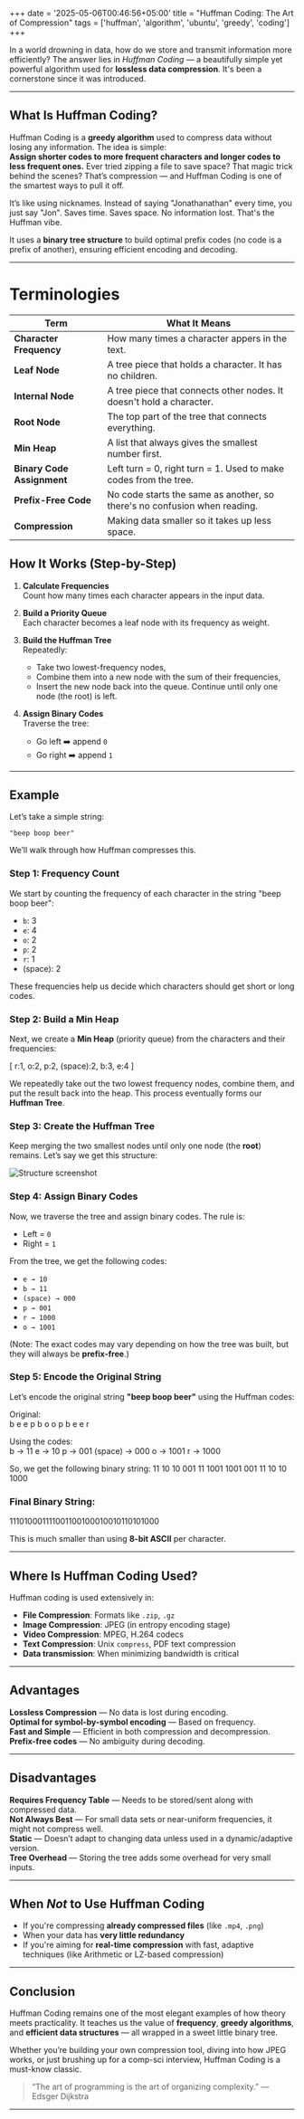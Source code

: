 +++
date = '2025-05-06T00:46:56+05:00'
title = "Huffman Coding: The Art of Compression"
tags = ['huffman', 'algorithm', 'ubuntu', 'greedy', 'coding']
+++

In a world drowning in data, how do we store and transmit information more efficiently? The answer lies in *Huffman Coding* — a beautifully simple yet powerful algorithm used for **lossless data compression**. It's been a cornerstone since it was introduced.

---

## What Is Huffman Coding?

Huffman Coding is a **greedy algorithm** used to compress data without losing any information. The idea is simple:  
**Assign shorter codes to more frequent characters and longer codes to less frequent ones.**
Ever tried zipping a file to save space? That magic trick behind the scenes? That’s compression — and Huffman Coding is one of the smartest ways to pull it off.

It’s like using nicknames. Instead of saying "Jonathanathan" every time, you just say "Jon". Saves time. Saves space. No information lost. That's the Huffman vibe.

It uses a **binary tree structure** to build optimal prefix codes (no code is a prefix of another), ensuring efficient encoding and decoding.

---

# Terminologies

Term                   | What It Means                                                              |
|------------------------|----------------------------------------------------------------------------|
| **Character Frequency**| How many times a character appers in the text.                          |
| **Leaf Node**          | A tree piece that holds a character. It has no children.             |
| **Internal Node**      | A tree piece that connects other nodes. It doesn't hold a character.      |
| **Root Node**          | The top part of the tree that connects everything.                        |
| **Min Heap**           | A list that always gives the smallest number first.                       |
| **Binary Code Assignment** | Left turn = 0, right turn = 1. Used to make codes from the tree.     |
| **Prefix-Free Code**   | No code starts the same as another, so there's no confusion when reading. |
| **Compression**        | Making data smaller so it takes up less space.         

## How It Works (Step-by-Step)

1. **Calculate Frequencies**  
   Count how many times each character appears in the input data.

2. **Build a Priority Queue**  
   Each character becomes a leaf node with its frequency as weight.

3. **Build the Huffman Tree**  
   Repeatedly:
   - Take two lowest-frequency nodes,
   - Combine them into a new node with the sum of their frequencies,
   - Insert the new node back into the queue.
   Continue until only one node (the root) is left.

4. **Assign Binary Codes**  
   Traverse the tree:
   - Go left ➡️ append `0`
   - Go right ➡️ append `1`

---

## Example

Let’s take a simple string:
```
"beep boop beer"
``` 

We’ll walk through how Huffman compresses this.

### Step 1: Frequency Count
We start by counting the frequency of each character in the string "beep boop beer":

- `b`: 3  
- `e`: 4  
- `o`: 2  
- `p`: 2  
- `r`: 1  
- (space): 2  

These frequencies help us decide which characters should get short or long codes.

### Step 2: Build a Min Heap
Next, we create a **Min Heap** (priority queue) from the characters and their frequencies:

[ r:1, o:2, p:2, (space):2, b:3, e:4 ]

We repeatedly take out the two lowest frequency nodes, combine them, and put the result back into the heap. This process eventually forms our **Huffman Tree**.

### Step 3: Create the Huffman Tree
Keep merging the two smallest nodes until only one node (the **root**) remains. Let’s say we get this structure:

  ![Structure screenshot](/huffman/s1.png)


### Step 4: Assign Binary Codes
Now, we traverse the tree and assign binary codes. The rule is:

- Left = `0`
- Right = `1`

From the tree, we get the following codes:

- `e → 10`  
- `b → 11`  
- `(space) → 000`  
- `p → 001`  
- `r → 1000`  
- `o → 1001`

(Note: The exact codes may vary depending on how the tree was built, but they will always be **prefix-free**.)

### Step 5: Encode the Original String
Let’s encode the original string **"beep boop beer"** using the Huffman codes:

Original:  
b e e p b o o p b e e r

Using the codes:  
b → 11
e → 10
p → 001
(space) → 000
o → 1001
r → 1000

So, we get the following binary string:
11 10 10 001 11 1001 1001 001 11 10 10 1000

### Final Binary String:
111010001111001100100010010110101000


This is much smaller than using **8-bit ASCII** per character.

---

## Where Is Huffman Coding Used?

Huffman coding is used extensively in:

- **File Compression**: Formats like `.zip`, `.gz`
- **Image Compression**: JPEG (in entropy encoding stage)
- **Video Compression**: MPEG, H.264 codecs
- **Text Compression**: Unix `compress`, PDF text compression
- **Data transmission**: When minimizing bandwidth is critical

---

## Advantages

**Lossless Compression** — No data is lost during encoding.  
**Optimal for symbol-by-symbol encoding** — Based on frequency.  
**Fast and Simple** — Efficient in both compression and decompression.  
**Prefix-free codes** — No ambiguity during decoding.

---

## Disadvantages

 **Requires Frequency Table** — Needs to be stored/sent along with compressed data.  
 **Not Always Best** — For small data sets or near-uniform frequencies, it might not compress well.  
 **Static** — Doesn’t adapt to changing data unless used in a dynamic/adaptive version.  
 **Tree Overhead** — Storing the tree adds some overhead for very small inputs.

---

##  When *Not* to Use Huffman Coding

- If you're compressing **already compressed files** (like `.mp4`, `.png`)
- When your data has **very little redundancy**
- If you're aiming for **real-time compression** with fast, adaptive techniques (like Arithmetic or LZ-based compression)

---

##  Conclusion

Huffman Coding remains one of the most elegant examples of how theory meets practicality. It teaches us the value of **frequency**, **greedy algorithms**, and **efficient data structures** — all wrapped in a sweet little binary tree.

Whether you’re building your own compression tool, diving into how JPEG works, or just brushing up for a comp-sci interview, Huffman Coding is a must-know classic.

>  “The art of programming is the art of organizing complexity.” — Edsger Dijkstra

---